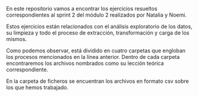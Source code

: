 En este repositorio vamos a encontrar los ejercicios resueltos correspondientes al sprint 2 del módulo 2 realizados por Natalia y Noemi.

Estos ejercicios están relacionados con el análisis exploratorio de los datos, su limpieza y todo el proceso de extracción, transformación y carga de los mismos.

Como podemos observar, está dividido en cuatro carpetas que engloban los procesos mencionados en la línea anterior. Dentro de cada carpeta encontraremos los archivos nombrados como su lección teórica correspondiente. 

En la carpeta de ficheros se encuentran los archivos en formato csv sobre los que hemos trabajado.
